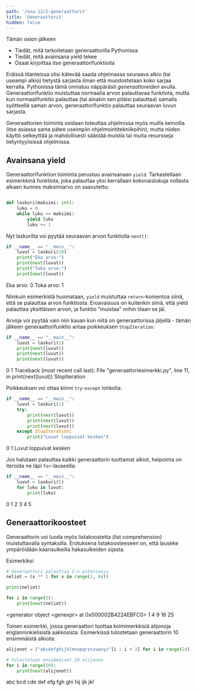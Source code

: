 ```yaml
---
path: '/osa-12/2-generaattorit'
title: 'Generaattorit'
hidden: false
---
```


<text-box variant='learningObjectives' name='Oppimistavoitteet'>

Tämän osion jälkeen

- Tiedät, mitä tarkoitetaan generaattorilla Pythonissa
- Tiedät, mitä avainsana yield tekee
- Osaat kirjoittaa itse generaattorifunktioita

</text-box>

Eräissä tilanteissa olisi kätevää saada ohjelmassa seuraava alkio (tai useampi alkio) tietystä sarjasta ilman että muodostetaan koko sarjaa kerralla. Pythonissa tämä onnistuu näppärästi _generaattoreiden_ avulla. Generaattorifunktio muistuttaa normaalia arvon palauttavaa funktiota, mutta kun normaalifunktio palauttaa (tai ainakin sen pitäisi palauttaa) samalla syötteellä saman arvon, generaattorifunktio palauttaa seuraavan luvun sarjasta.

Generaattorien toiminta voidaan toteuttaa ohjelmissa myös muilla keinoilla (itse asiassa sama pätee useimpiin ohjelmointitekniikoihin), mutta niiden käyttö selkeyttää ja mahdollisesti säästää muistia tai muita resursseja tietyntyylisissä ohjelmissa.

## Avainsana yield

Generaattorifunktion toiminta perustuu avainsanaan `yield`. Tarkastellaan esimerkkinä funktiota, joka palauttaa yksi kerrallaan kokonaislukuja nollasta alkaen kunnes maksimiarvo on saavutettu:

```python

def laskuri(maksimi: int):
    luku = 0
    while luku <= maksimi:
        yield luku
        luku += 1

```

Nyt laskurilta voi pyytää seuraavan arvon funktiolla `next()`:

```python
if __name__ == "__main__":
    luvut = laskuri(10)
    print("Eka arvo:")
    print(next(luvut))
    print("Toka arvo:")
    print(next(luvut))
```

<sample-output>

Eka arvo:
0
Toka arvo:
1

</sample-output>

Niinkuin esimerkistä huomataan, `yield` muistuttaa `return`-komentoa siinä, että se palauttaa arvon funktiosta. Eroavaisuus on kuitenkin siinä, että yield palauttaa yksittäisen arvon, ja funktio "muistaa" mihin tilaan se jäi.

Arvoja voi pyytää vain niin kauan kun niitä on generaattorissa jäljellä - tämän jälkeen generaattorifunktio antaa poikkeuksen `StopIteration`:

```python
if __name__ == "__main__":
    luvut = laskuri(1)
    print(next(luvut))
    print(next(luvut))
    print(next(luvut))
```

<sample-output>

0
1
Traceback (most recent call last):
  File "generaattoriesimerkki.py", line 11, in <module>
    print(next(luvut))
StopIteration

</sample-output>

Poikkeuksen voi ottaa kiinni `try`-`except` lohkolla:

```python
if __name__ == "__main__":
    luvut = laskuri(1)
    try:
        print(next(luvut))
        print(next(luvut))
        print(next(luvut))
    except StopIteration:
        print("Luvut loppuivat kesken")
```

<sample-output>

0
1
Luvut loppuivat kesken

</sample-output>

Jos halutaan palauttaa kaikki generaattorin tuottamat alkiot, helpointa on iteroida ne läpi `for`-lauseella:

```python
if __name__ == "__main__":
    luvut = laskuri(5)
    for luku in luvut:
        print(luku)
```

<sample-output>

0
1
2
3
4
5

</sample-output>



## Generaattorikoosteet

Generaattorin voi luoda myös listakoostetta (list comprehension) muistuttavalla syntaksilla. Erotuksena listakoosteeseen on, että lauseke ympäröidään kaarisulkeilla hakasulkeiden sijasta.

Esimerkiksi

```python
# Generaattori palauttaa 2:n potensseja
neliot = (x ** 2 for x in range(1, 64))

print(neliot)

for i in range(5):
    print(next(neliot))
```

<sample-output>

<generator object &lt;genexpr&gt; at 0x000002B4224EBFC0>
1
4
9
16
25

</sample-output>

Toinen esimerkki, jossa generaattori tuottaa kolmimerkkisiä alijonoja englanninkielisistä aakkosista. Esimerkissä tulostetaan generaattorin 10 ensimmäistä alkiota:

```python
alijonot = ("abcdefghijklmnopqrstuvwxyz"[i : i + 3] for i in range(24))

# tulostetaan ensimmäiset 10 alijonoa
for i in range(10):
    print(next(alijonot))
```

<sample-output>

abc
bcd
cde
def
efg
fgh
ghi
hij
ijk
jkl

</sample-output>






